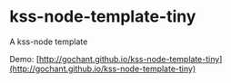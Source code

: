# kss-node-template-tiny

A kss-node template

Demo: [http://gochant.github.io/kss-node-template-tiny](http://gochant.github.io/kss-node-template-tiny)
